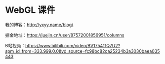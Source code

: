 # WebGL 课件

我的博客：http://yxyy.name/blog/

掘金地址：https://juejin.cn/user/87572001856951/columns

B站视频：https://www.bilibili.com/video/BV175411Q7U2?spm_id_from=333.999.0.0&vd_source=fc98bc82ca25234b3a3030baea035443

